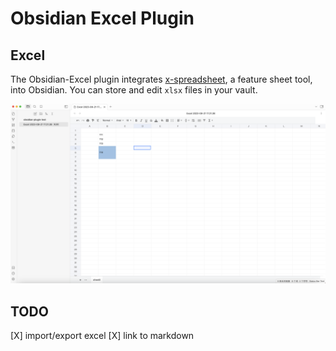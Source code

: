 # Obsidian Excel Plugin

## Excel
The Obsidian-Excel plugin integrates [x-spreadsheet](https://github.com/myliang/x-spreadsheet), a feature sheet tool, into Obsidian. You can store and edit `xlsx` files in your vault.

![Alt text](./doc/img/image.png)

## TODO
[X] import/export excel
[X] link to markdown


